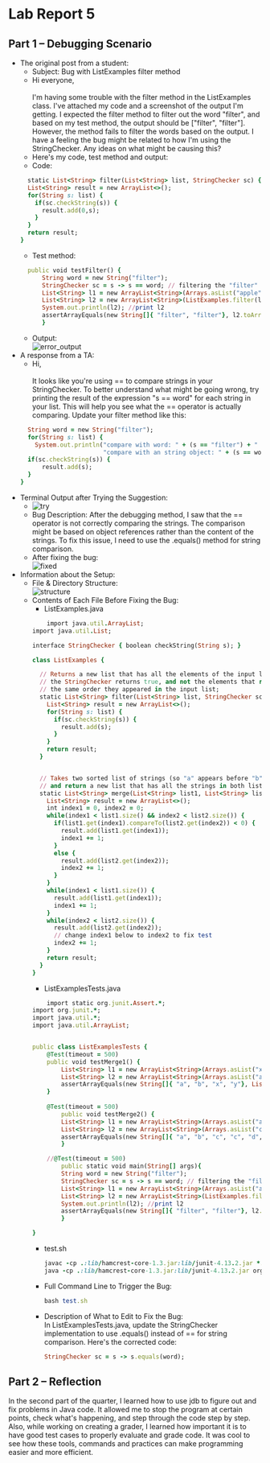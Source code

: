 # Lab Report 5

## Part 1 – Debugging Scenario
- The original post from a student:
  - Subject: Bug with ListExamples filter method
  - Hi everyone, <br /> <br />
    I'm having some trouble with the filter method in the ListExamples class. I've attached my code and a screenshot of the output I'm getting. I expected the filter method to filter out the word "filter", and based on my test method, the output should be ["filter", "filter"]. However, the method fails to filter the words based on the output. I have a feeling the bug might be related to how I'm using the StringChecker. Any ideas on what might be causing this? 
  - Here's my code, test method and output:
  - Code:
  ```ruby
    static List<String> filter(List<String> list, StringChecker sc) {
    List<String> result = new ArrayList<>();
    for(String s: list) {
      if(sc.checkString(s)) {
        result.add(0,s);
      }
    }
    return result;
  }
  ```
  - Test method:
  ```ruby
 	public void testFilter() {
		String word = new String("filter");
		StringChecker sc = s -> s == word; // filtering the "filter"
		List<String> l1 = new ArrayList<String>(Arrays.asList("apple", "filter", "orange", "filter", "pear")); // original string
		List<String> l2 = new ArrayList<String>(ListExamples.filter(l1, sc)); // set l2 to filtered list
		System.out.println(l2); //print l2
		assertArrayEquals(new String[]{ "filter", "filter"}, l2.toArray());
        }
  ```
  - Output: <br />
  ![error_output](https://github.com/Azathotha/cse15l-lab-reports/blob/main/images/5/LabReport5_e_output.png)
- A response from a TA:
  - Hi,  <br /> <br />
    It looks like you're using == to compare strings in your StringChecker. To better understand what might be going wrong, try printing the result of the expression "s == word" for each string in your list. This will help you see what the == operator is actually comparing. Update your filter method like this:
  ```ruby
    String word = new String("filter");
    for(String s: list) {
      System.out.println("compare with word: " + (s == "filter") + " vs. " +
                         "compare with an string object: " + (s == word));
    if(sc.checkString(s)) {
        result.add(s);
    }
  }
  ```
- Terminal Output after Trying the Suggestion: <br />
  - ![try](https://github.com/Azathotha/cse15l-lab-reports/blob/main/images/5/try_output.png)
  - Bug Description:
    After the debugging method, I saw that the == operator is not correctly comparing the strings. The comparison might be based on object references rather than the content of the strings. To fix this issue, I need to use the .equals() method for string comparison.
  - After fixing the bug: <br />
    ![fixed](https://github.com/Azathotha/cse15l-lab-reports/blob/main/images/5/fixed_output.png)
- Information about the Setup:
  - File & Directory Structure: <br />
    ![structure](https://github.com/Azathotha/cse15l-lab-reports/blob/main/images/5/file_structure.png)
  - Contents of Each File Before Fixing the Bug:
    - ListExamples.java
    ```ruby
    	import java.util.ArrayList;
	import java.util.List;
	
	interface StringChecker { boolean checkString(String s); }
	
	class ListExamples {
	
	  // Returns a new list that has all the elements of the input list for which
	  // the StringChecker returns true, and not the elements that return false, in
	  // the same order they appeared in the input list;
	  static List<String> filter(List<String> list, StringChecker sc) {
	    List<String> result = new ArrayList<>();
	    for(String s: list) {
	      if(sc.checkString(s)) {
	        result.add(s);
	      }
	    }
	    return result;
	  }
	
	
	  // Takes two sorted list of strings (so "a" appears before "b" and so on),
	  // and return a new list that has all the strings in both list in sorted order.
	  static List<String> merge(List<String> list1, List<String> list2) {
	    List<String> result = new ArrayList<>();
	    int index1 = 0, index2 = 0;
	    while(index1 < list1.size() && index2 < list2.size()) {
	      if(list1.get(index1).compareTo(list2.get(index2)) < 0) {
	        result.add(list1.get(index1));
	        index1 += 1;
	      }
	      else {
	        result.add(list2.get(index2));
	        index2 += 1;
	      }
	    }
	    while(index1 < list1.size()) {
	      result.add(list1.get(index1));
	      index1 += 1;
	    }
	    while(index2 < list2.size()) {
	      result.add(list2.get(index2));
	      // change index1 below to index2 to fix test
	      index2 += 1;
	    }
	    return result;
	  }
	}
    ```
    - ListExamplesTests.java
    ```ruby
    	import static org.junit.Assert.*;
	import org.junit.*;
	import java.util.*;
	import java.util.ArrayList;
	
	
	public class ListExamplesTests {
		@Test(timeout = 500)
		public void testMerge1() {
	    	List<String> l1 = new ArrayList<String>(Arrays.asList("x", "y"));
			List<String> l2 = new ArrayList<String>(Arrays.asList("a", "b"));
			assertArrayEquals(new String[]{ "a", "b", "x", "y"}, ListExamples.merge(l1, l2).toArray());
		}
		
		@Test(timeout = 500)
	        public void testMerge2() {
			List<String> l1 = new ArrayList<String>(Arrays.asList("a", "b", "c"));
			List<String> l2 = new ArrayList<String>(Arrays.asList("c", "d", "e"));
			assertArrayEquals(new String[]{ "a", "b", "c", "c", "d", "e" }, ListExamples.merge(l1, l2).toArray());
	        }
	
		//@Test(timeout = 500)
	        public static void main(String[] args){
			String word = new String("filter");
			StringChecker sc = s -> s == word; // filtering the "filter"
			List<String> l1 = new ArrayList<String>(Arrays.asList("apple", "filter", "orange", "filter", "pear")); // original string
			List<String> l2 = new ArrayList<String>(ListExamples.filter(l1, sc)); // set l2 to filtered list
			System.out.println(l2); //print l2
			assertArrayEquals(new String[]{ "filter", "filter"}, l2.toArray());
	        }
	
	}
 	```
    - test.sh
      ```ruby
      javac -cp .:lib/hamcrest-core-1.3.jar:lib/junit-4.13.2.jar *.java
      java -cp .:lib/hamcrest-core-1.3.jar:lib/junit-4.13.2.jar org.junit.runner.JUnitCore ListExamplesTests
      ```
    - Full Command Line to Trigger the Bug:
      ```ruby
      bash test.sh
      ```
    - Description of What to Edit to Fix the Bug: <br />
      In ListExamplesTests.java, update the StringChecker implementation to use .equals() instead of == for string comparison. Here's the corrected code:
      ```ruby
      StringChecker sc = s -> s.equals(word);
      ```

## Part 2 – Reflection
In the second part of the quarter, I learned how to use jdb to figure out and fix problems in Java code. It allowed me to stop the program at certain points, check what's happening, and step through the code step by step. Also, while working on creating a grader, I learned how important it is to have good test cases to properly evaluate and grade code. It was cool to see how these tools, commands and practices can make programming easier and more efficient.

